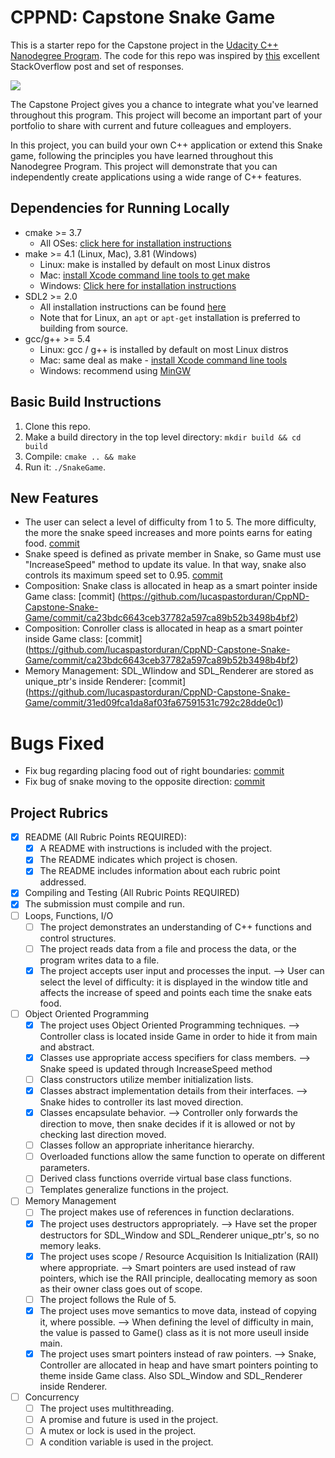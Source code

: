 # CPPND: Capstone Snake Game

This is a starter repo for the Capstone project in the [Udacity C++ Nanodegree Program](https://www.udacity.com/course/c-plus-plus-nanodegree--nd213). The code for this repo was inspired by [this](https://codereview.stackexchange.com/questions/212296/snake-game-in-c-with-sdl) excellent StackOverflow post and set of responses.

<img src="snake_game.gif"/>

The Capstone Project gives you a chance to integrate what you've learned throughout this program. This project will become an important part of your portfolio to share with current and future colleagues and employers.

In this project, you can build your own C++ application or extend this Snake game, following the principles you have learned throughout this Nanodegree Program. This project will demonstrate that you can independently create applications using a wide range of C++ features.

## Dependencies for Running Locally
* cmake >= 3.7
  * All OSes: [click here for installation instructions](https://cmake.org/install/)
* make >= 4.1 (Linux, Mac), 3.81 (Windows)
  * Linux: make is installed by default on most Linux distros
  * Mac: [install Xcode command line tools to get make](https://developer.apple.com/xcode/features/)
  * Windows: [Click here for installation instructions](http://gnuwin32.sourceforge.net/packages/make.htm)
* SDL2 >= 2.0
  * All installation instructions can be found [here](https://wiki.libsdl.org/Installation)
  * Note that for Linux, an `apt` or `apt-get` installation is preferred to building from source.
* gcc/g++ >= 5.4
  * Linux: gcc / g++ is installed by default on most Linux distros
  * Mac: same deal as make - [install Xcode command line tools](https://developer.apple.com/xcode/features/)
  * Windows: recommend using [MinGW](http://www.mingw.org/)

## Basic Build Instructions

1. Clone this repo.
2. Make a build directory in the top level directory: `mkdir build && cd build`
3. Compile: `cmake .. && make`
4. Run it: `./SnakeGame`.

## New Features
* The user can select a level of difficulty from 1 to 5. The more difficulty, the more the snake speed increases and more points earns for eating food. [commit](https://github.com/lucaspastorduran/CppND-Capstone-Snake-Game/commit/efe02bd2192f236c80508c13fdfb1db822c95ba0)
* Snake speed is defined as private member in Snake, so Game must use "IncreaseSpeed" method to update its value. In that way, snake also controls its maximum speed set to 0.95. [commit](https://github.com/lucaspastorduran/CppND-Capstone-Snake-Game/commit/8a368253ebade78f06bd8a87ebbda8d94a67795e)
* Composition: Snake class is allocated in heap as a smart pointer inside Game class: [commit] (https://github.com/lucaspastorduran/CppND-Capstone-Snake-Game/commit/ca23bdc6643ceb37782a597ca89b52b3498b4bf2)
* Composition: Conroller class is allocated in heap as a smart pointer inside Game class: [commit] (https://github.com/lucaspastorduran/CppND-Capstone-Snake-Game/commit/ca23bdc6643ceb37782a597ca89b52b3498b4bf2)
* Memory Management: SDL_WIindow and SDL_Renderer are stored as unique_ptr's inside Renderer: [commit] (https://github.com/lucaspastorduran/CppND-Capstone-Snake-Game/commit/31ed09fca1da8af03fa67591531c792c28dde0c1)

# Bugs Fixed
* Fix bug regarding placing food out of right boundaries: [commit](https://github.com/lucaspastorduran/CppND-Capstone-Snake-Game/commit/db211626a0bc68c7a0367db8740d7eb3fec5f72b)
* Fix bug of snake moving to the opposite direction: [commit](https://github.com/lucaspastorduran/CppND-Capstone-Snake-Game/commit/e859197f67da484c8a1b6c07ff63e512765b2393)

## Project Rubrics
* [x] README (All Rubric Points REQUIRED):
  * [x] A README with instructions is included with the project.
  * [x] The README indicates which project is chosen.
  * [x] The README includes information about each rubric point addressed.
* [x] Compiling and Testing (All Rubric Points REQUIRED)
* [x] The submission must compile and run.
* [ ] Loops, Functions, I/O
  * [ ] The project demonstrates an understanding of C++ functions and control structures.
  * [ ] The project reads data from a file and process the data, or the program writes data to a file.
  * [x] The project accepts user input and processes the input. --> User can select the level of difficulty: it is displayed in the window title and affects the increase of speed and points each time the snake eats food.
* [ ] Object Oriented Programming
  * [x] The project uses Object Oriented Programming techniques. --> Controller class is located inside Game in order to hide it from main and abstract.
  * [x] Classes use appropriate access specifiers for class members. --> Snake speed is updated through IncreaseSpeed method
  * [ ] Class constructors utilize member initialization lists.
  * [x] Classes abstract implementation details from their interfaces. --> Snake hides to controller its last moved direction.
  * [x] Classes encapsulate behavior. --> Controller only forwards the direction to move, then snake decides if it is allowed or not by checking last direction moved.
  * [ ] Classes follow an appropriate inheritance hierarchy.
  * [ ] Overloaded functions allow the same function to operate on different parameters.
  * [ ] Derived class functions override virtual base class functions.
  * [ ] Templates generalize functions in the project.
* [ ] Memory Management
  * [ ] The project makes use of references in function declarations.
  * [x] The project uses destructors appropriately. --> Have set the proper destructors for SDL_Window and SDL_Renderer unique_ptr's, so no memory leaks.
  * [x] The project uses scope / Resource Acquisition Is Initialization (RAII) where appropriate. --> Smart pointers are used instead of raw pointers, which ise the RAII principle, deallocating memory as soon as their owner class goes out of scope.
  * [ ] The project follows the Rule of 5.
  * [x] The project uses move semantics to move data, instead of copying it, where possible. --> When defining the level of difficulty in main, the value is passed to Game() class as it is not more useull inside main.
  * [x] The project uses smart pointers instead of raw pointers. --> Snake, Controller are allocated in heap and have smart pointers pointing to theme inside Game class. Also SDL_Window and SDL_Renderer inside Renderer.
* [ ] Concurrency
  * [ ] The project uses multithreading.
  * [ ] A promise and future is used in the project.
  * [ ] A mutex or lock is used in the project.
  * [ ] A condition variable is used in the project.
